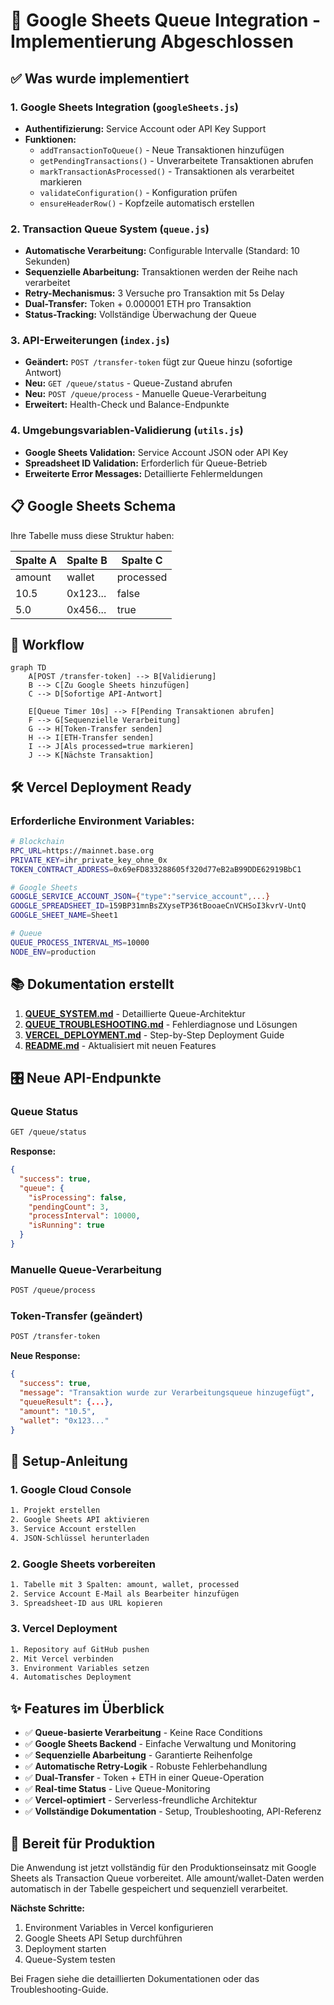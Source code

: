 # 🎯 Google Sheets Queue Integration - Implementierung Abgeschlossen

## ✅ Was wurde implementiert

### 1. Google Sheets Integration (`googleSheets.js`)
- **Authentifizierung:** Service Account oder API Key Support
- **Funktionen:**
  - `addTransactionToQueue()` - Neue Transaktionen hinzufügen
  - `getPendingTransactions()` - Unverarbeitete Transaktionen abrufen
  - `markTransactionAsProcessed()` - Transaktionen als verarbeitet markieren
  - `validateConfiguration()` - Konfiguration prüfen
  - `ensureHeaderRow()` - Kopfzeile automatisch erstellen

### 2. Transaction Queue System (`queue.js`)
- **Automatische Verarbeitung:** Configurable Intervalle (Standard: 10 Sekunden)
- **Sequenzielle Abarbeitung:** Transaktionen werden der Reihe nach verarbeitet
- **Retry-Mechanismus:** 3 Versuche pro Transaktion mit 5s Delay
- **Dual-Transfer:** Token + 0.000001 ETH pro Transaktion
- **Status-Tracking:** Vollständige Überwachung der Queue

### 3. API-Erweiterungen (`index.js`)
- **Geändert:** `POST /transfer-token` fügt zur Queue hinzu (sofortige Antwort)
- **Neu:** `GET /queue/status` - Queue-Zustand abrufen
- **Neu:** `POST /queue/process` - Manuelle Queue-Verarbeitung
- **Erweitert:** Health-Check und Balance-Endpunkte

### 4. Umgebungsvariablen-Validierung (`utils.js`)
- **Google Sheets Validation:** Service Account JSON oder API Key
- **Spreadsheet ID Validation:** Erforderlich für Queue-Betrieb
- **Erweiterte Error Messages:** Detaillierte Fehlermeldungen

## 📋 Google Sheets Schema

Ihre Tabelle muss diese Struktur haben:

| Spalte A | Spalte B | Spalte C |
|----------|----------|----------|
| amount   | wallet   | processed|
| 10.5     | 0x123... | false    |
| 5.0      | 0x456... | true     |

## 🔄 Workflow

```mermaid
graph TD
    A[POST /transfer-token] --> B[Validierung]
    B --> C[Zu Google Sheets hinzufügen]
    C --> D[Sofortige API-Antwort]
    
    E[Queue Timer 10s] --> F[Pending Transaktionen abrufen]
    F --> G[Sequenzielle Verarbeitung]
    G --> H[Token-Transfer senden]
    H --> I[ETH-Transfer senden]
    I --> J[Als processed=true markieren]
    J --> K[Nächste Transaktion]
```

## 🛠️ Vercel Deployment Ready

### Erforderliche Environment Variables:
```bash
# Blockchain
RPC_URL=https://mainnet.base.org
PRIVATE_KEY=ihr_private_key_ohne_0x
TOKEN_CONTRACT_ADDRESS=0x69eFD833288605f320d77eB2aB99DDE62919BbC1

# Google Sheets
GOOGLE_SERVICE_ACCOUNT_JSON={"type":"service_account",...}
GOOGLE_SPREADSHEET_ID=159BP31mnBsZXyseTP36tBooaeCnVCHSoI3kvrV-UntQ
GOOGLE_SHEET_NAME=Sheet1

# Queue
QUEUE_PROCESS_INTERVAL_MS=10000
NODE_ENV=production
```

## 📚 Dokumentation erstellt

1. **[QUEUE_SYSTEM.md](./QUEUE_SYSTEM.md)** - Detaillierte Queue-Architektur
2. **[QUEUE_TROUBLESHOOTING.md](./QUEUE_TROUBLESHOOTING.md)** - Fehlerdiagnose und Lösungen
3. **[VERCEL_DEPLOYMENT.md](./VERCEL_DEPLOYMENT.md)** - Step-by-Step Deployment Guide
4. **[README.md](./README.md)** - Aktualisiert mit neuen Features

## 🎛️ Neue API-Endpunkte

### Queue Status
```bash
GET /queue/status
```
**Response:**
```json
{
  "success": true,
  "queue": {
    "isProcessing": false,
    "pendingCount": 3,
    "processInterval": 10000,
    "isRunning": true
  }
}
```

### Manuelle Queue-Verarbeitung
```bash
POST /queue/process
```

### Token-Transfer (geändert)
```bash
POST /transfer-token
```
**Neue Response:**
```json
{
  "success": true,
  "message": "Transaktion wurde zur Verarbeitungsqueue hinzugefügt",
  "queueResult": {...},
  "amount": "10.5",
  "wallet": "0x123..."
}
```

## 🔧 Setup-Anleitung

### 1. Google Cloud Console
```bash
1. Projekt erstellen
2. Google Sheets API aktivieren
3. Service Account erstellen
4. JSON-Schlüssel herunterladen
```

### 2. Google Sheets vorbereiten
```bash
1. Tabelle mit 3 Spalten: amount, wallet, processed
2. Service Account E-Mail als Bearbeiter hinzufügen
3. Spreadsheet-ID aus URL kopieren
```

### 3. Vercel Deployment
```bash
1. Repository auf GitHub pushen
2. Mit Vercel verbinden
3. Environment Variables setzen
4. Automatisches Deployment
```

## ✨ Features im Überblick

- ✅ **Queue-basierte Verarbeitung** - Keine Race Conditions
- ✅ **Google Sheets Backend** - Einfache Verwaltung und Monitoring
- ✅ **Sequenzielle Abarbeitung** - Garantierte Reihenfolge
- ✅ **Automatische Retry-Logik** - Robuste Fehlerbehandlung
- ✅ **Dual-Transfer** - Token + ETH in einer Queue-Operation
- ✅ **Real-time Status** - Live Queue-Monitoring
- ✅ **Vercel-optimiert** - Serverless-freundliche Architektur
- ✅ **Vollständige Dokumentation** - Setup, Troubleshooting, API-Referenz

## 🚀 Bereit für Produktion

Die Anwendung ist jetzt vollständig für den Produktionseinsatz mit Google Sheets als Transaction Queue vorbereitet. Alle amount/wallet-Daten werden automatisch in der Tabelle gespeichert und sequenziell verarbeitet.

**Nächste Schritte:**
1. Environment Variables in Vercel konfigurieren
2. Google Sheets API Setup durchführen
3. Deployment starten
4. Queue-System testen

Bei Fragen siehe die detaillierten Dokumentationen oder das Troubleshooting-Guide.

